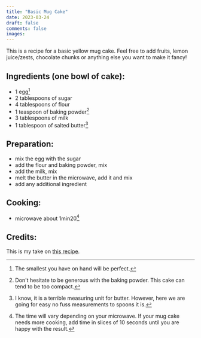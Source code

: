 ```yaml
---
title: "Basic Mug Cake"
date: 2023-03-24
draft: false
comments: false
images:
---
```


This is a recipe for a basic yellow mug cake.
Feel free to add fruits, lemon juice/zests, chocolate chunks or anything else you want to make it fancy!

## Ingredients (one bowl of cake):

* 1 egg[^small]
* 2 tablespoons of sugar
* 4 tablespoons of flour
* 1 teaspoon of baking powder[^powder]
* 3 tablespoons of milk
* 1 tablespoon of salted butter[^unit]

[^small]: The smallest you have on hand will be perfect.

[^powder]: Don't hesitate to be generous with the baking powder. This cake can tend to be too compact.

[^unit]: I know, it is a terrible measuring unit for butter. However, here we are going for easy no fuss measurements to spoons it is.

## Preparation:

* mix the egg with the sugar
* add the flour and baking powder, mix
* add the milk, mix
* melt the butter in the microwave, add it and mix
* add any additional ingredient

## Cooking:

* microwave about 1min20[^time]

[^time]: The time will vary depending on your microwave. If your mug cake needs more cooking, add time in slices of 10 seconds until you are happy with the result.

## Credits:

This is my take on [this recipe](https://www.cuisineaz.com/recettes/mugcake-au-citron-85641.aspx).